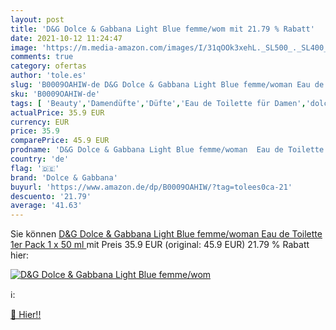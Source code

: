 ```yaml
---
layout: post
title: 'D&G Dolce & Gabbana Light Blue femme/wom mit 21.79 % Rabatt'
date: 2021-10-12 11:24:47
image: 'https://m.media-amazon.com/images/I/31qOOk3xehL._SL500_._SL400_.jpg'
comments: true
category: ofertas
author: 'tole.es'
slug: 'B0009OAHIW-de D&G Dolce & Gabbana Light Blue femme/woman Eau de Toilette...'
sku: 'B0009OAHIW-de'
tags: [ 'Beauty','Damendüfte','Düfte','Eau de Toilette für Damen','dolce & gabbana', ]
actualPrice: 35.9 EUR
currency: EUR
price: 35.9
comparePrice: 45.9 EUR
prodname: 'D&G Dolce & Gabbana Light Blue femme/woman  Eau de Toilette  1er Pack  1 x 50 ml '
country: 'de'
flag: '🇩🇪'
brand: 'Dolce & Gabbana'
buyurl: 'https://www.amazon.de/dp/B0009OAHIW/?tag=tolees0ca-21'
descuento: '21.79'
average: '41.63'
---
```


Sie können [D&G Dolce & Gabbana Light Blue femme/woman  Eau de Toilette  1er Pack  1 x 50 ml ](https://www.amazon.de/dp/B0009OAHIW/?tag=tolees0ca-21) mit Preis 35.9 EUR (original: 45.9 EUR) 21.79 % Rabatt hier:

[![D&G Dolce & Gabbana Light Blue femme/wom](https://m.media-amazon.com/images/I/31qOOk3xehL._SL500_._SL400_.jpg)](https://www.amazon.de/dp/B0009OAHIW/?tag=tolees0ca-21)

ℹ️:


[🛒 Hier!!](https://www.amazon.de/dp/B0009OAHIW/?tag=tolees0ca-21)
